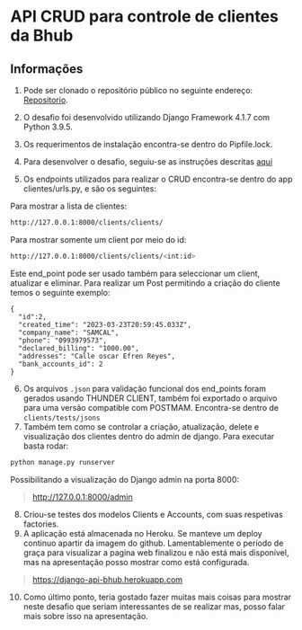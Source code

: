 # API CRUD para controle de clientes da Bhub

## Informações

1) Pode ser clonado o repositório público no seguinte endereço:
[Repositorio](https://github.com/dianasabi/bhub_api).

2) O desafio foi desenvolvido utilizando Django Framework 4.1.7 com Python 3.9.5.
3) Os requerimentos de instalação encontra-se dentro do Pipfile.lock.
4) Para desenvolver o desafio, seguiu-se as instruções descritas [aqui](https://drive.google.com/file/d/1e1RZtvOKKwqzPgj_0V_9XOfMjRm6mvZg/view)   
4) Os endpoints utilizados para realizar o CRUD encontra-se dentro do app clientes/urls.py, e são os seguintes:

Para mostrar a lista de clientes:
```bash
http://127.0.0.1:8000/clients/clients/ 
```

Para mostrar somente um client por meio do id:
```bash
http://127.0.0.1:8000/clients/clients/<int:id> 
```

Este end_point pode ser usado também para seleccionar um client, atualizar e eliminar.
Para realizar um Post permitindo a criação do cliente temos o seguinte exemplo:
```
{
  "id":2,
  "created_time": "2023-03-23T20:59:45.033Z",
  "company_name": "SAMCAL",
  "phone": "0993979573",
  "declared_billing": "1000.00",
  "addresses": "Calle oscar Efren Reyes",
  "bank_accounts_id": 2
}
```

6) Os arquivos ```.json``` para validação funcional dos end_points foram gerados usando THUNDER CLIENT, 
   também foi exportado o arquivo para uma versão compatible com POSTMAM. 
   Encontra-se dentro de ```clients/tests/jsons```
7) Também tem como se controlar a criação, atualização, delete e visualização dos clientes dentro do admin de django. 
   Para executar basta rodar:
   
```bash
python manage.py runserver
``` 

Possibilitando a visualização do Django admin na porta 8000:

> http://127.0.0.1:8000/admin

8) Criou-se testes dos modelos Clients e Accounts, com suas respetivas factories.
9) A aplicação está almacenada no Heroku. Se manteve um deploy continuo apartir da imagem do github. 
Lamentablemente o período de graça para visualizar a pagina web finalizou e não está mais disponível, mas na apresentação posso mostrar como está configurada.  
   
> https://django-api-bhub.herokuapp.com

10) Como último ponto, teria gostado fazer muitas mais coisas para mostrar neste desafio que seriam interessantes de se realizar mas, posso falar mais sobre isso na apresentação.
